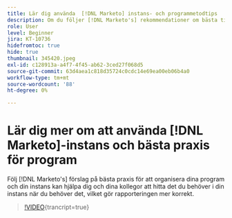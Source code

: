 ```yaml
---
title: Lär dig använda  [!DNL Marketo] instans- och programmetodtips
description: Om du följer [!DNL Marketo's] rekommendationer om bästa tillvägagångssätt för att organisera dina program och din instans kan du och dina kollegor hitta det du behöver i din instans när du behöver det, och du kan göra rapporteringen mer korrekt.
role: User
level: Beginner
jira: KT-10736
hidefromtoc: true
hide: true
thumbnail: 345420.jpeg
exl-id: c128913a-a4f7-4f45-ab62-3ced27f068d5
source-git-commit: 63d4aea1c818d35724c0cdc14e69ea00eb06b4a0
workflow-type: tm+mt
source-wordcount: '88'
ht-degree: 0%

---
```


# Lär dig mer om att använda [!DNL Marketo]-instans och bästa praxis för program

Följ [!DNL Marketo's] förslag på bästa praxis för att organisera dina program och din instans kan hjälpa dig och dina kollegor att hitta det du behöver i din instans när du behöver det, vilket gör rapporteringen mer korrekt.

>[!VIDEO](https://video.tv.adobe.com/v/345420/?quality=12&learn=on){trancript=true}

